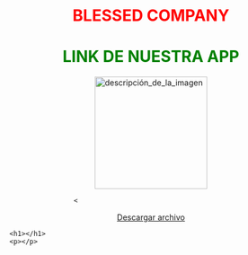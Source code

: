   <h1 style="color: RED; text-align: center;">BLESSED COMPANY</h1>

<html>
<head>
	<title>Fondo animado</title>
	<style>
		h1 {
			color: red;
			text-align: center;
		}
		body {
			background-image: url('http://www.solofondos.com/wp-content/uploads/2015/11/fondos-de-pantalla-en-movimiento-para-celular-1.gif');
			background-repeat: repeat;
		}
	</style>
</head>
<body>
  <h1 style="color: GREEN; text-align: center;">LINK DE NUESTRA APP</h1>
  
<img src="[https://www.appcreator24.com/srv/imgs/gen/2622877_splash.png?ts=1684087819](https://i.ibb.co/h8HpB8S/250-X-250.png" alt="descripción_de_la_imagen" width="200" height="200" style="display:block; margin:auto;">

                    < 
 <center><a href="https://download2266.mediafire.com/1spy8tk8q4pgYc8xWjCq-aSfihAQDg37ozQQCWtGL2ilBFpdhycHhyFmCS5i44yFdw1svAsAcRui2DqAshLe3RFh8v9FWRAXrdMV0QJO6mATxRVcurD4oEzaVcQ8U0xVRcbm9RcOz7eLrkzLveSVISPFXBIYommms3i8bjTx-UsRRg/z4w50zfiaaz8maw/Blessed+v5.apk" download>Descargar archivo</a></center>

	<h1></h1>
	<p></p>
</body>
</html>
